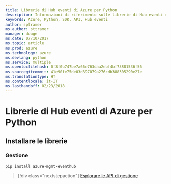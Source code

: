 ```yaml
---
title: Librerie di Hub eventi di Azure per Python
description: Informazioni di riferimento sulle librerie di Hub eventi di Azure per Python
keywords: Azure, Python, SDK, API, Hub eventi
author: sptramer
ms.author: sttramer
manager: douge
ms.date: 07/10/2017
ms.topic: article
ms.prod: azure
ms.technology: azure
ms.devlang: python
ms.service: multiple
ms.openlocfilehash: 0f3f0b747be7a66e763daa2ebf4bf73881536f56
ms.sourcegitcommit: 41e90fe75de03d397079a276cdb388305290e27e
ms.translationtype: HT
ms.contentlocale: it-IT
ms.lasthandoff: 02/23/2018
---
```

# <a name="azure-event-hubs-libraries-for-python"></a>Librerie di Hub eventi di Azure per Python

## <a name="install-the-libraries"></a>Installare le librerie


### <a name="management"></a>Gestione

```bash
pip install azure-mgmt-eventhub
```
> [!div class="nextstepaction"]
> [Esplorare le API di gestione](/python/api/overview/azure/eventhub/management)